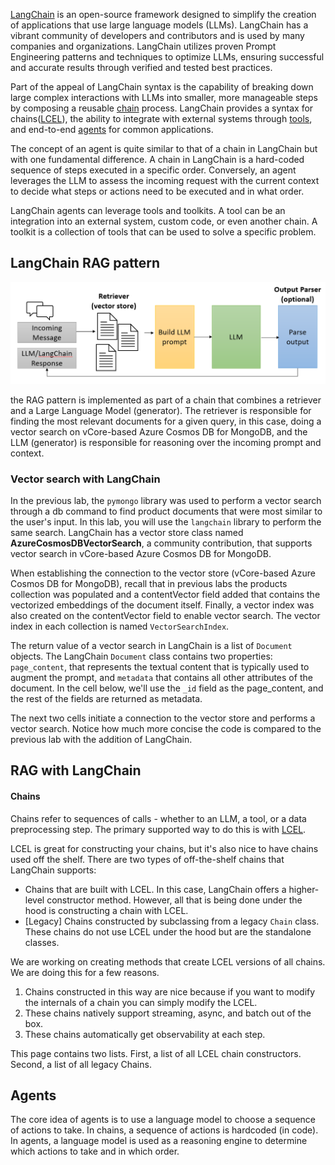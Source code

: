 


[LangChain](https://www.langchain.com/) is an open-source framework designed to simplify the creation of applications that use large language models (LLMs). LangChain has a vibrant community of developers and contributors and is used by many companies and organizations. LangChain utilizes proven Prompt Engineering patterns and techniques to optimize LLMs, ensuring successful and accurate results through verified and tested best practices.

Part of the appeal of LangChain syntax is the capability of breaking down large complex interactions with LLMs into smaller, more manageable steps by composing a reusable [chain](https://python.langchain.com/docs/modules/chains/) process. LangChain provides a syntax for chains([LCEL](https://python.langchain.com/docs/modules/chains/#lcel)), the ability to integrate with external systems through [tools](https://python.langchain.com/docs/integrations/tools/), and end-to-end [agents](https://python.langchain.com/docs/modules/agents/) for common applications.

The concept of an agent is quite similar to that of a chain in LangChain but with one fundamental difference. A chain in LangChain is a hard-coded sequence of steps executed in a specific order. Conversely, an agent leverages the LLM to assess the incoming request with the current context to decide what steps or actions need to be executed and in what order.

LangChain agents can leverage tools and toolkits. A tool can be an integration into an external system, custom code, or even another chain. A toolkit is a collection of tools that can be used to solve a specific problem.

## LangChain RAG pattern



![](../figures/Transformers-5.png)

the RAG pattern is implemented as part of a chain that combines a retriever and a Large Language Model (generator). The retriever is responsible for finding the most relevant documents for a given query, in this case, doing a vector search on vCore-based Azure Cosmos DB for MongoDB, and the LLM (generator) is responsible for reasoning over the incoming prompt and context.



### Vector search with LangChain  
  
In the previous lab, the `pymongo` library was used to perform a vector search through a db command to find product documents that were most similar to the user's input. In this lab, you will use the `langchain` library to perform the same search. LangChain has a vector store class named **AzureCosmosDBVectorSearch**, a community contribution, that supports vector search in vCore-based Azure Cosmos DB for MongoDB.  
  
When establishing the connection to the vector store (vCore-based Azure Cosmos DB for MongoDB), recall that in previous labs the products collection was populated and a contentVector field added that contains the vectorized embeddings of the document itself. Finally, a vector index was also created on the contentVector field to enable vector search. The vector index in each collection is named `VectorSearchIndex`.  
  
The return value of a vector search in LangChain is a list of `Document` objects. The LangChain `Document` class contains two properties: `page_content`, that represents the textual content that is typically used to augment the prompt, and `metadata` that contains all other attributes of the document. In the cell below, we'll use the `_id` field as the page_content, and the rest of the fields are returned as metadata.  
  
The next two cells initiate a connection to the vector store and performs a vector search. Notice how much more concise the code is compared to the previous lab with the addition of LangChain.


## RAG with LangChain

#### Chains

Chains refer to sequences of calls - whether to an LLM, a tool, or a data preprocessing step. The primary supported way to do this is with [LCEL](https://python.langchain.com/v0.1/docs/expression_language/).

LCEL is great for constructing your chains, but it's also nice to have chains used off the shelf. There are two types of off-the-shelf chains that LangChain supports:

- Chains that are built with LCEL. In this case, LangChain offers a higher-level constructor method. However, all that is being done under the hood is constructing a chain with LCEL.
- [Legacy] Chains constructed by subclassing from a legacy `Chain` class. These chains do not use LCEL under the hood but are the standalone classes.

We are working on creating methods that create LCEL versions of all chains. We are doing this for a few reasons.

1. Chains constructed in this way are nice because if you want to modify the internals of a chain you can simply modify the LCEL.
2. These chains natively support streaming, async, and batch out of the box.
3. These chains automatically get observability at each step.

This page contains two lists. First, a list of all LCEL chain constructors. Second, a list of all legacy Chains.

## Agents

The core idea of agents is to use a language model to choose a sequence of actions to take. In chains, a sequence of actions is hardcoded (in code). In agents, a language model is used as a reasoning engine to determine which actions to take and in which order.
